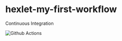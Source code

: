 # hexlet-my-first-workflow
Continuous Integration 

![Github Actions](https://github.com/ChigrinDmitry/hexlet-my-first-workflow/actions/workflows/hello-world.yml/badge.svg)
